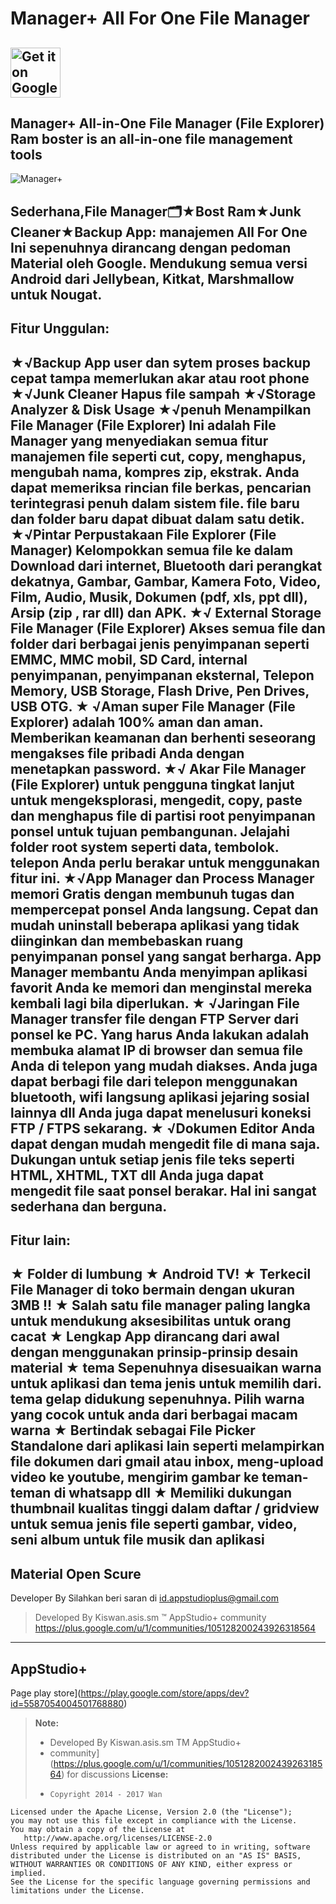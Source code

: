 Manager+ All For One File Manager
===================
[<img alt="Get it on Google Play" height="80" src="https://play.google.com/intl/en_us/badges/images/generic/en_badge_web_generic.png">](https://play.google.com/store/apps/dev?id=5587054004501768880)
-------------
<i class="icon-folder-open"></i>Manager+ All-in-One File Manager (File Explorer) Ram boster is an all-in-one file management tools <i class="icon-hdd"></i>
-------------
![Manager+](https://lh3.googleusercontent.com/swyCU6hrjuzd9zl-1upsScK4HIam2Z_gbr4dAfxP13o_FvjsZJ6YalDGo2olHVmGH_4=rw)

Sederhana,File Manager🗂️★Bost Ram★Junk Cleaner★Backup App: manajemen All For One Ini sepenuhnya dirancang dengan pedoman Material oleh Google. Mendukung semua versi Android dari Jellybean, Kitkat, Marshmallow untuk Nougat.
----------------------------------------------------
Fitur Unggulan:
----------------------------------------------------
★√Backup App user dan sytem proses backup cepat tampa memerlukan akar atau root phone
★√Junk Cleaner Hapus file sampah
★√Storage Analyzer & Disk Usage
★√penuh Menampilkan File Manager (File Explorer) Ini adalah File Manager yang menyediakan semua fitur manajemen file seperti cut, copy, menghapus, mengubah nama, kompres zip, ekstrak. Anda dapat memeriksa rincian file berkas, pencarian terintegrasi penuh dalam sistem file. file baru dan folder baru dapat dibuat dalam satu detik.
★√Pintar Perpustakaan File Explorer (File Manager) Kelompokkan semua file ke dalam Download dari internet, Bluetooth dari perangkat dekatnya, Gambar, Gambar, Kamera Foto, Video, Film, Audio, Musik, Dokumen (pdf, xls, ppt dll), Arsip (zip , rar dll) dan APK.
★√ External Storage File Manager (File Explorer) Akses semua file dan folder dari berbagai jenis penyimpanan seperti EMMC, MMC mobil, SD Card, internal penyimpanan, penyimpanan eksternal, Telepon Memory, USB Storage, Flash Drive, Pen Drives, USB OTG.
★ √Aman super File Manager (File Explorer) adalah 100% aman dan aman. Memberikan keamanan dan berhenti seseorang mengakses file pribadi Anda dengan menetapkan password.
★√ Akar File Manager (File Explorer) untuk pengguna tingkat lanjut untuk mengeksplorasi, mengedit, copy, paste dan menghapus file di partisi root penyimpanan ponsel untuk tujuan pembangunan. Jelajahi folder root system seperti data, tembolok. telepon Anda perlu berakar untuk menggunakan fitur ini.
★√App Manager dan Process Manager memori Gratis dengan membunuh tugas dan mempercepat ponsel Anda langsung. Cepat dan mudah uninstall beberapa aplikasi yang tidak diinginkan dan membebaskan ruang penyimpanan ponsel yang sangat berharga. App Manager membantu Anda menyimpan aplikasi favorit Anda ke memori dan menginstal mereka kembali lagi bila diperlukan.
★ √Jaringan File Manager transfer file dengan FTP Server dari ponsel ke PC. Yang harus Anda lakukan adalah membuka alamat IP di browser dan semua file Anda di telepon yang mudah diakses. Anda juga dapat berbagi file dari telepon menggunakan bluetooth, wifi langsung aplikasi jejaring sosial lainnya dll Anda juga dapat menelusuri koneksi FTP / FTPS sekarang.
★ √Dokumen Editor Anda dapat dengan mudah mengedit file di mana saja. Dukungan untuk setiap jenis file teks seperti HTML, XHTML, TXT dll Anda juga dapat mengedit file saat ponsel berakar. Hal ini sangat sederhana dan berguna.
----------------------------------------------------
Fitur lain:
----------------------------------------------------
★ Folder di lumbung
★ Android TV!
★ Terkecil File Manager di toko bermain dengan ukuran 3MB !!
★ Salah satu file manager paling langka untuk mendukung aksesibilitas untuk orang cacat
★ Lengkap App dirancang dari awal dengan menggunakan prinsip-prinsip desain material
★ tema Sepenuhnya disesuaikan warna untuk aplikasi dan tema jenis untuk memilih dari. tema gelap didukung sepenuhnya. Pilih warna yang cocok untuk anda dari berbagai macam warna
★ Bertindak sebagai File Picker Standalone dari aplikasi lain seperti melampirkan file dokumen dari gmail atau inbox, meng-upload video ke youtube, mengirim gambar ke teman-teman di whatsapp dll
★ Memiliki dukungan thumbnail kualitas tinggi dalam daftar / gridview untuk semua jenis file seperti gambar, video, seni album untuk file musik dan aplikasi
----------------------------------------------------
Material Open Scure
----------------------------------------------------
Developer By
Silahkan beri saran di id.appstudioplus@gmail.com
> Developed By Kiswan.asis.sm ™ AppStudio+
> community https://plus.google.com/u/1/communities/105128200243926318564
----------
AppStudio+
-------------------
Page play store](https://play.google.com/store/apps/dev?id=5587054004501768880)

> **Note:**
> - Developed By Kiswan.asis.sm TM AppStudio+
> - community](https://plus.google.com/u/1/communities/105128200243926318564) for discussions 
> **License:**
> -     Copyright 2014 - 2017 Wan
    Licensed under the Apache License, Version 2.0 (the "License");
    you may not use this file except in compliance with the License.
    You may obtain a copy of the License at
       http://www.apache.org/licenses/LICENSE-2.0
    Unless required by applicable law or agreed to in writing, software
    distributed under the License is distributed on an "AS IS" BASIS,
    WITHOUT WARRANTIES OR CONDITIONS OF ANY KIND, either express or implied.
    See the License for the specific language governing permissions and
    limitations under the License.
